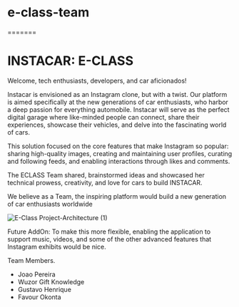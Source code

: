 # e-class-team
=======
# INSTACAR: E-CLASS

Welcome, tech enthusiasts, developers, and car aficionados! 

Instacar is envisioned as an Instagram clone, but with a twist. Our platform is aimed
specifically at the new generations of car enthusiasts, who harbor a deep passion for
everything automobile. Instacar will serve as the perfect digital garage where
like-minded people can connect, share their experiences, showcase their vehicles,
and delve into the fascinating world of cars.

This solution focused on the core features that make Instagram so popular:
sharing high-quality images, creating and maintaining user profiles, curating and
following feeds, and enabling interactions through likes and comments. 


The ECLASS Team shared, brainstormed ideas and showcased her technical prowess,
creativity, and love for cars to build INSTACAR. 

We believe as a Team, the inspiring platform would build a new generation
of car enthusiasts worldwide

![E-Class Project-Architecture (1)](https://github.com/UntangleTheCloudHQ/e-class-team/assets/71400388/f5a911d6-57ca-4c80-980b-19341713a1b4)


Future AddOn: To make this more flexible, enabling the application to support
music, videos, and some of the other advanced features that Instagram exhibits would be nice.




Team Members.
 - Joao Pereira
 - Wuzor Gift Knowledge
 - Gustavo Henrique
 - Favour Okonta
